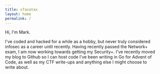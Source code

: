 ```yaml
---
title: xfavatax
layout: home
permalink: /
---
```


Hi, I'm Mark.

I've coded and hacked for a while as a hobby, but never truly considered infosec as a career
until recently. Having recently passed the Network+ exam, I am now working towards getting my
Security+. I've recently moved my blog to Github so I can host code I've been writing in Go for
Advent of Code, as well as my CTF write-ups and anything else I might choose to write about.
